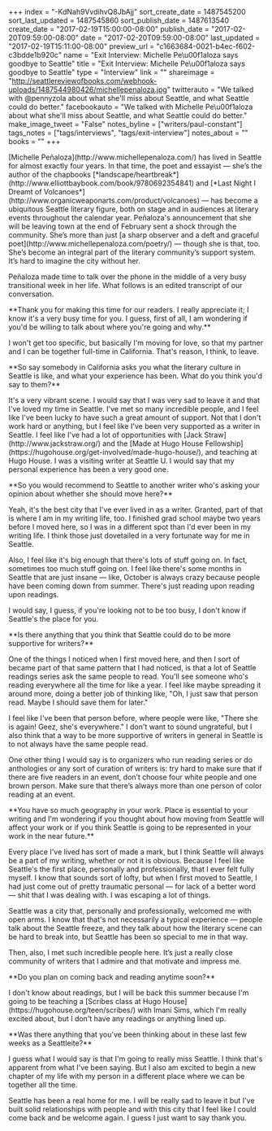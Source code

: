 +++
index = "-KdNah9VvdihvQ8JbAjj"
sort_create_date = 1487545200
sort_last_updated = 1487545860
sort_publish_date = 1487613540
create_date = "2017-02-19T15:00:00-08:00"
publish_date = "2017-02-20T09:59:00-08:00"
date = "2017-02-20T09:59:00-08:00"
last_updated = "2017-02-19T15:11:00-08:00"
preview_url = "c1663684-0021-b4ec-f602-c3bdde1b920c"
name = "Exit Interview: Michelle Pe\u00f1aloza says goodbye to Seattle"
title = "Exit Interview: Michelle Pe\u00f1aloza says goodbye to Seattle"
type = "Interview"
link = ""
shareimage = "http://seattlereviewofbooks.com/webhook-uploads/1487544980426/michellepenaloza.jpg"
twitterauto = "We talked with @pennyzola about what she'll miss about Seattle, and what Seattle could do better."
facebookauto = "We talked with Michelle Pe\u00f1aloza about what she'll miss about Seattle, and what Seattle could do better."
make_image_tweet = "False"
notes_byline = ["writers/paul-constant"]
tags_notes = ["tags/interviews", "tags/exit-interview"]
notes_about = ""
books = ""
+++
<p class="intro">[Michelle Peñaloza](http://www.michellepenaloza.com/) has lived in Seattle for almost exactly four years. In that time, the poet and essayist — she’s the author of the chapbooks [*landscape/heartbreak*](http://www.elliottbaybook.com/book/9780692354841) and [*Last Night I Dreamt of Volcanoes*](http://www.organicweaponarts.com/product/volcanoes) — has become a ubiquitous Seattle literary figure, both on stage and in audiences at literary events throughout the calendar year. Peñaloza's announcement that she will be leaving town at the end of February sent a shock through the community. She’s more than just [a sharp observer and a deft and graceful poet](http://www.michellepenaloza.com/poetry/) — though she is that, too. She’s become an integral part of the literary community’s support system. It’s hard to imagine the city without her.</p>

<p class="intro">Peñaloza made time to talk over the phone in the middle of a very busy transitional week in her life. What follows is an edited transcript of our conversation.</p>

<p class="noindent">**Thank you for making this time for our readers. I really appreciate it; I know it's a very busy time for you. I guess, first of all, I am wondering if you'd be willing to talk about where you're going and why.**</p>

<p class="noindent">I won't get too specific, but basically I'm moving for love, so that my partner and I can be together full-time in California. That's reason, I think, to leave.</p>

<p class="noindent">**So say somebody in California asks you what the literary culture in Seattle is like, and what your experience has been. What do you think you'd say to them?**</p>

<p class="noindent">It's a very vibrant scene. I would say that I was very sad to leave it and that I've loved my time in Seattle. I've met so many incredible people, and I feel like I've been lucky to have such a great amount of support. Not that I don't work hard or anything, but I feel like I've been very supported as a writer in Seattle. I feel like I've had a lot of opportunities with [Jack Straw](http://www.jackstraw.org/) and the [Made at Hugo House Fellowship](https://hugohouse.org/get-involved/made-hugo-house/), and teaching at Hugo House. I was a visiting writer at Seattle U. I would say that my personal experience has been a very good one.</p>

<p class="noindent">**So you would recommend to Seattle to another writer who's asking your opinion about whether she should move here?**</p>

<p class="noindent">Yeah, it's the best city that I've ever lived in as a writer. Granted, part of that is where I am in my writing life, too. I finished grad school maybe two years before I moved here, so I was in a different spot than I'd ever been in my writing life. I think those just dovetailed in a very fortunate way for me in Seattle.</p>

Also, I feel like it's big enough that there's lots of stuff going on. In fact, sometimes too much stuff going on. I feel like there's some months in Seattle that are just insane — like, October is always crazy because people have been coming down from summer. There's just reading upon reading upon readings. 

I would say, I guess, if you're looking not to be too busy, I don't know if Seattle's the place for you.

<p class="noindent">**Is there anything that you think that Seattle could do to be more supportive for writers?**</p>

<p class="noindent">One of the things I noticed when I first moved here, and then I sort of became part of that same pattern that I had noticed, is that a lot of Seattle readings series ask the same people to read. You'll see someone who's reading everywhere all the time for like a year. I feel like maybe spreading it around more, doing a better job of thinking like, "Oh, I just saw that person read. Maybe I should save them for later."</p>

I feel like I've been that person before, where people were like, "There she is again! Geez, she's everywhere." I don't want to sound ungrateful, but I also think that a way to be more supportive of writers in general in Seattle is to not always have the same people read.

One other thing I would say is to organizers who run reading series or do anthologies or any sort of curation of writers is:  try hard to make sure that if there are five readers in an event, don’t choose four white people and one brown person. Make sure that there’s always more than one person of color reading at an event. 

<p class="noindent">**You have so much geography in your work. Place is essential to your writing and I'm wondering if you thought about how moving from Seattle will affect your work or if you think Seattle is going to be represented in your work in the near future.**</p>

<p class="noindent">Every place I've lived has sort of made a mark, but I think Seattle will always be a part of my writing, whether or not it is obvious. Because I feel like Seattle's the first place, personally and professionally, that I ever felt fully myself. I know that sounds sort of lofty, but when I first moved to Seattle, I had just come out of pretty traumatic personal — for lack of a better word — shit that I was dealing with. I was escaping a lot of things.</p>

Seattle was a city that, personally and professionally, welcomed me with open arms. I know that that's not necessarily a typical experience — people talk about the Seattle freeze, and they talk about how the literary scene can be hard to break into, but Seattle has been so special to me in that way. 

Then, also, I met such incredible people here. It’s just a really close community of writers that I admire and that motivate and impress me. 

<p class="noindent">**Do you plan on coming back and reading anytime soon?**</p>

<p class="noindent">I don't know about readings, but I will be back this summer because I'm going to be teaching a [Scribes class at Hugo House](https://hugohouse.org/teen/scribes/) with Imani Sims, which I'm really excited about, but I don't have any readings or anything lined up.</p>

<p class="noindent">**Was there anything that you've been thinking about in these last few weeks as a Seattleite?**</p>

<p class="noindent">I guess what I would say is that I'm going to really miss Seattle. I think that's apparent from what I've been saying. But I also am excited to begin a new chapter of my life with my person in a different place where we can be together all the time.</p>

Seattle has been a real home for me. I will be really sad to leave it but I've built solid relationships with people and with this city that I feel like I could come back and be welcome again. I guess I just want to say thank you.

